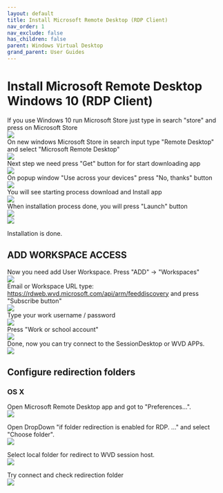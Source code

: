 ```yaml
---
layout: default
title: Install Microsoft Remote Desktop (RDP Client)
nav_order: 1
nav_exclude: false
has_children: false
parent: Windows Virtual Desktop
grand_parent: User Guides
---
```


# Install Microsoft Remote Desktop Windows 10 (RDP Client)
If you use Windows 10 run Microsoft Store just type in search "store" and press on Microsoft Store  
![](../images/step_01.png)     
On new windows Microsoft Store in search input type "Remote Desktop" and select "Microsoft Remote Desktop"  
![](../images/step_02.png)    
Next step we need press "Get" button for for start downloading app   
![](../images/step_03.png)   
On popup window "Use across your devices" press "No, thanks" button  
![](../images/step_04.png)  
You will see starting process download and Install app  
![](../images/step_05.png)  
When installation process done, you will press "Launch" button  
![](../images/step_06.png)  
![](../images/step_07.png)     
  
Installation is done.  


## ADD WORKSPACE ACCESS 
Now you need add User Workspace. Press "ADD" -> "Workspaces"  
![](../images/step_08.png)  
Email or Workspace URL type: https://rdweb.wvd.microsoft.com/api/arm/feeddiscovery  and press "Subscribe button"  
![](../images/step_09.png)    
Type your work username / password  
![](../images/step_10.png)   
Press "Work or school account"    
![](../images/step_11.png)  
Done, now you can try connect to the SessionDesktop or WVD APPs.  
![](../images/step_12.png)   

## Configure redirection folders  
### OS X  
Open Microsoft Remote Desktop app and got to "Preferences...".  
![](../images/WVD_OSX_CLIENT_01.png)   

Open DropDown "if folder redirection is enabled for RDP. ..." and select "Choose folder".  
![](../images/WVD_OSX_CLIENT_02.png)   

Select local folder for redirect to WVD session host.  
![](../images/WVD_OSX_CLIENT_03.png)   

Try connect and check redirection folder  
![](../images/WVD_OSX_CLIENT_04.png)   

